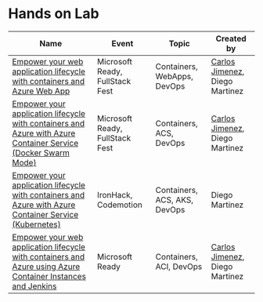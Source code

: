 # Hands on Lab

|Name|Event|Topic|Created by|
|---|---|---|---|
|[Empower your web application lifecycle with containers and Azure Web App](Empower%20your%20web%20application%20lifecycle%20with%20containers%20and%20Azure%20Web%20App.md)|Microsoft Ready, FullStack Fest|Containers, WebApps, DevOps|[Carlos Jimenez](https://github.com/cjaliaga), Diego Martinez|
|[Empower your application lifecycle with containers and Azure with Azure Container Service (Docker Swarm Mode)](Empower%20your%20application%20lifecycle%20with%20containers%20and%20Azure%20with%20Azure%20Container%20Service%20(Docker%20Swarm).md)|Microsoft Ready, FullStack Fest|Containers, ACS, DevOps|[Carlos Jimenez](https://github.com/cjaliaga), Diego Martinez|
|[Empower your application lifecycle with containers and Azure with Azure Container Service (Kubernetes)](Empower%20your%20application%20lifecycle%20with%20containers%20and%20Azure%20with%20Azure%20Container%20Service%20(Kubernetes).md)|IronHack, Codemotion|Containers, ACS, AKS, DevOps|Diego Martinez|
|[Empower your web application lifecycle with containers and Azure using Azure Container Instances and Jenkins](Empower%20your%20web%20application%20lifecycle%20with%20containers%20and%20Azure%20using%20Azure%20Container%20Instances%20and%20Jenkins.md)|Microsoft Ready|Containers, ACI, DevOps|[Carlos Jimenez](https://github.com/cjaliaga), Diego Martinez|
